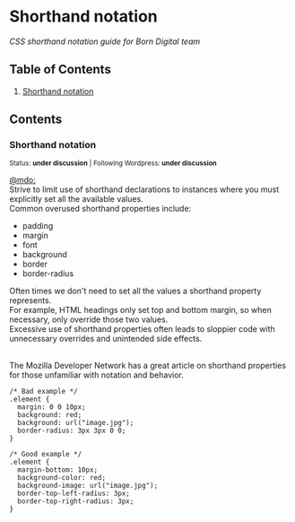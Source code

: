 # Shorthand notation

*CSS shorthand notation guide for Born Digital team*

## Table of Contents

  1. [Shorthand notation](#shorthand-notation)
  
## Contents

### Shorthand notation

<sup>Status: **under discussion** | Following Wordpress: **under discussion** </sup>

[@mdo:](http://codeguide.co/#html-reducing-markup) <br>
Strive to limit use of shorthand declarations to instances where you must explicitly set all the available values. <br>
Common overused shorthand properties include: <br>

<ul>
<li>padding</li>
<li>margin</li>
<li>font</li>
<li>background</li>
<li>border</li>
<li>border-radius</li>  
</ul>

Often times we don't need to set all the values a shorthand property represents. <br>
For example, HTML headings only set top and bottom margin, so when necessary, only override those two values. <br>
Excessive use of shorthand properties often leads to sloppier code with unnecessary overrides and unintended side effects. <br> <br>

The Mozilla Developer Network has a great article on shorthand properties for those unfamiliar with notation and behavior. <br>

```
/* Bad example */
.element {
  margin: 0 0 10px;
  background: red;
  background: url("image.jpg");
  border-radius: 3px 3px 0 0;
}

/* Good example */
.element {
  margin-bottom: 10px;
  background-color: red;
  background-image: url("image.jpg");
  border-top-left-radius: 3px;
  border-top-right-radius: 3px;
}
```
